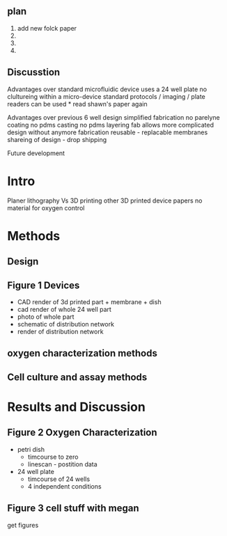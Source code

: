 plan
----
1. add new folck paper
1. 
1. 
1. 

Discusstion
----------

Advantages over standard microfluidic device
uses a 24 well plate
	no clultureing within a micro-device
	standard protocols / imaging / plate readers can be used
	* read shawn's paper again

Advantages over previous 6 well design
	simplified fabrication
		no parelyne coating
		no pdms casting
		no pdms layering fab
	allows more complicated design without anymore fabrication
	reusable - replacable membranes
	shareing of design - drop shipping 

Future development


Intro
===
Planer lithography Vs 3D printing
other 3D printed device papers
no material for oxygen control

Methods
===

Design
------
 

Figure 1 Devices
---------------------

* CAD render of 3d printed part + membrane + dish
* cad render of whole 24 well part
* photo of whole part
* schematic of distribution network
* render of distribution network

oxygen characterization methods
------

Cell culture and assay methods
-----

Results and Discussion
===

Figure 2 Oxygen Characterization
-----------
* petri dish
  * timcourse to zero
  * linescan - postition data
* 24 well plate
  * timcourse of 24 wells
  * 4 independent conditions

Figure 3 cell stuff with megan
----------
get figures
